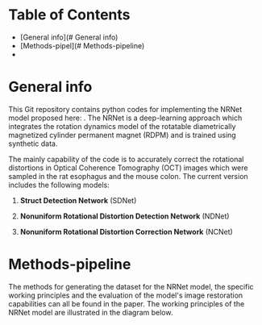 # Table of Contents

- [General info](# General info)
- [Methods-pipel](# Methods-pipeline)
- 

# General info

This Git repository contains python codes for implementing the NRNet model proposed here: . The NRNet is a deep-learning approach which integrates the rotation dynamics model of the rotatable diametrically magnetized cylinder permanent magnet (RDPM) and is trained using synthetic data.

The mainly capability of the code is to accurately correct the rotational distortions in Optical Coherence Tomography (OCT) images which were sampled in the rat esophagus and the mouse colon. The current version includes the following models:

1. **Struct Detection Network** (SDNet)

2. **Nonuniform Rotational Distortion Detection Network** (NDNet) 

3. **Nonuniform Rotational Distortion Correction Network** (NCNet)

   

# Methods-pipeline

The methods for generating the dataset for the NRNet model, the specific working principles and the evaluation of the model's image restoration capabilities can all be found in the paper. The working principles of the NRNet model are illustrated in the diagram below.

